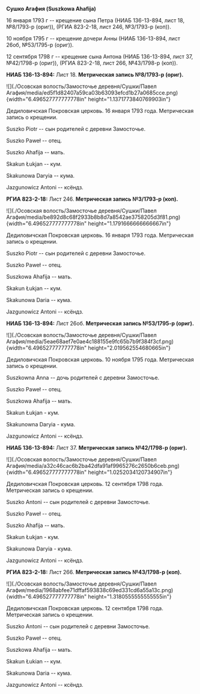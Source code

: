 **Сушко Агафия (Suszkowa Ahafija)**

16 января 1793 г -- крещение сына Петра (НИАБ 136-13-894, лист 18,
№8/1793-р (ориг)), (РГИА 823-2-18, лист 246, №3/1793-р (коп)).

10 ноября 1795 г -- крещение дочери Анны (НИАБ 136-13-894, лист 26об,
№53/1795-р (ориг)).

12 сентября 1798 г -- крещение сына Антона (НИАБ 136-13-894, лист 37,
№42/1798-р (ориг)), (РГИА 823-2-18, лист 266, №43/1798-р (коп)).

**НИАБ 136-13-894:** Лист 18. **Метрическая запись №8/1793-р (ориг).**

![](./Осовская волость/Замосточье деревня/Сушки/Павел Агафия/media/ed5f1d82407a59ca03b63093efcd1b27a0685cce.png){width="6.496527777777778in"
height="1.1371773840769903in"}

Дедиловичская Покровская церковь. 16 января 1793 года. Метрическая
запись о крещении.

Suszko Piotr -- сын родителей с деревни Замосточье.

Suszko Paweł -- отец.

Suszko Ahafija -- мать.

Skakun Łukjan -- кум.

Skakunowa Daryia -- кума.

Jazgunowicz Antoni -- ксёндз.

**РГИА 823-2-18:** Лист 246. **Метрическая запись №3/1793-р (коп).**

![](./Осовская волость/Замосточье деревня/Сушки/Павел Агафия/media/be892d8c68f2933b8b8d7a8542ae3758205d3f81.png){width="6.496527777777778in"
height="1.1791666666666667in"}

Дедиловичская Покровская церковь. 16 января 1793 года. Метрическая
запись о крещении.

Suszko Piotr -- сын родителей с деревни Замосточье.

Suszko Paweł -- отец.

Suszkowa Ahafija -- мать.

Skakun Łukjan -- кум.

Skakunowa Daria -- кума.

Jazgunowicz Antoni -- ксёндз.

**НИАБ 136-13-894:** Лист 26об. **Метрическая запись №53/1795-р
(ориг).**

![](./Осовская волость/Замосточье деревня/Сушки/Павел Агафия/media/5eae68aef7e0ae4c188155e9fc65b7b9f384f3cf.png){width="6.496527777777778in"
height="2.019562554680665in"}

Дедиловичская Покровская церковь. 10 ноября 1795 года. Метрическая
запись о крещении.

Suszkowna Anna -- дочь родителей с деревни Замосточье.

Suszko Paweł -- отец.

Suszkowa Ahafija -- мать.

Skakun Łukjan - кум.

Skakunowna Daryia - кума.

Jazgunowicz Antoni -- ксёндз.

**НИАБ 136-13-894:** Лист 37. **Метрическая запись №42/1798-р (ориг).**

![](./Осовская волость/Замосточье деревня/Сушки/Павел Агафия/media/a32c46cac6b2ba42dfa91af9965276c2650b6ceb.png){width="6.496527777777778in"
height="1.0252034120734907in"}

Дедиловичская Покровская церковь. 12 сентября 1798 года. Метрическая
запись о крещении.

Suszko Antoni -- сын родителей с деревни Замосточье.

Suszko Paweł -- отец.

Suszko Ahafija -- мать.

Skakun Łukjan - кум.

Skakunowa Daryia - кума.

Jazgunowicz Antoni -- ксёндз.

**РГИА 823-2-18:** Лист 266. **Метрическая запись №43/1798-р (коп).**

![](./Осовская волость/Замосточье деревня/Сушки/Павел Агафия/media/1968abfee71dffaf593838c69ed331cd6a55a13c.png){width="6.496527777777778in"
height="1.3180555555555555in"}

Дедиловичская Покровская церковь. 12 сентября 1798 года. Метрическая
запись о крещении.

Suszko Antoni -- сын родителей с деревни Замосточье.

Suszko Paweł -- отец.

Suszkowa Ahafija -- мать.

Skakun Łukian -- кум.

Skakunowa Daria -- кума.

Jazgunowicz Antoni -- ксёндз.
